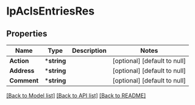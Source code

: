 # IpAclsEntriesRes

## Properties
Name | Type | Description | Notes
------------ | ------------- | ------------- | -------------
**Action** | ***string** |  | [optional] [default to null]
**Address** | ***string** |  | [optional] [default to null]
**Comment** | ***string** |  | [optional] [default to null]

[[Back to Model list]](../README.md#documentation-for-models) [[Back to API list]](../README.md#documentation-for-api-endpoints) [[Back to README]](../README.md)


